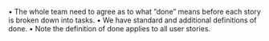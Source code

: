 • The whole team need to agree as to what ”done” means before each story is broken down into tasks.
• We have standard and additional definitions of done.
• Note the definition of done applies to all user stories.
